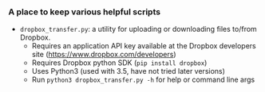 ### A place to keep various helpful scripts

- `dropbox_transfer.py`: a utility for uploading or downloading files to/from Dropbox.
    - Requires an application API key available at the Dropbox developers site (https://www.dropbox.com/developers)
    - Requires Dropbox python SDK (`pip install dropbox`)
    - Uses Python3 (used with 3.5, have not tried later versions)
    - Run `python3 dropbox_transfer.py -h` for help or command line args
